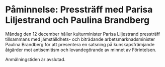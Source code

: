 # Påminnelse: Pressträff med Parisa Liljestrand och Paulina Brandberg

Måndag den 12 december håller kulturminister Parisa Liljestrand pressträff tillsammans med jämställdhets- och biträdande arbetsmarknadsminister Paulina Brandberg för att presentera en satsning på kunskapsfrämjande åtgärder mot antisemitism och levandegörande av minnet av Förintelsen.

Anmälningstiden är avslutad.
